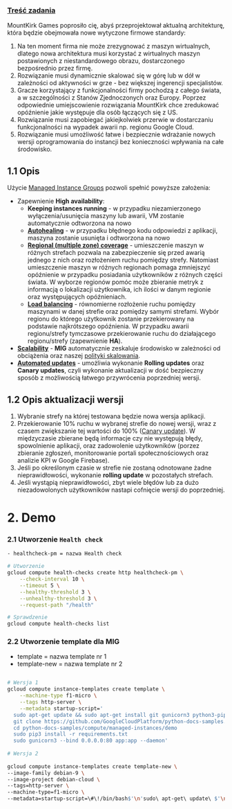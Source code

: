 ### [Treść zadania](https://szkolachmury.pl/google-cloud-platform-droga-architekta/tydzien-5-instance-groups-i-autoskalowanie/zadanie-domowe-nr-5/) 

MountKirk Games poprosiło cię, abyś przeprojektował aktualną architekturę, która będzie obejmowała nowe wytyczone firmowe standardy:

1. Na ten moment firma nie może zrezygnować z maszyn wirtualnych, dlatego nowa architektura musi korzystać z wirtualnych maszyn postawionych z niestandardowego obrazu, dostarczonego bezpośrednio przez firmę.
2. Rozwiązanie musi dynamicznie skalować się w górę lub w dół w zależności od aktywności w grze - bez większej ingerencji specjalistów.
3. Gracze korzystający z funkcjonalności firmy pochodzą z całego świata, a w szczególności z Stanów Zjednoczonych oraz Europy. Poprzez odpowiednie umiejscowienie rozwiązania MountKirk chce zredukować opóźnienie jakie występuje dla osób łączących się z US.
4. Rozwiązanie musi zapobiegać jakiejkolwiek przerwie w dostarczaniu funkcjonalności na wypadek awarii np. regionu Google Cloud.
5. Rozwiązanie musi umożliwość łatwe i bezpiecznie wdrażanie nowych wersji oprogramowania do instancji bez konieczności wpływania na całe środowisko.

## 1.1 Opis
Użycie [Managed Instance Groups](https://cloud.google.com/compute/docs/instance-groups/) pozwoli spełnić powyższe założenia:
* Zapewnienie **High availability**:
  * **Keeping instances running** - w przypadku niezamierzonego wyłączenia/usunięcia maszyny lub awarii, VM zostanie automatycznie odtworzona na nowo
  * [**Autohealing**](https://cloud.google.com/compute/docs/instance-groups/#autohealing) - w przypadku błędnego kodu odpowiedzi z aplikacji, maszyna zostanie usunięta i odtworzona na nowo
  * [**Regional (multiple zone) coverage**](https://cloud.google.com/compute/docs/instance-groups/#types_of_managed_instance_groups) - umieszczenie maszyn w różnych strefach pozwala na zabezpieczenie się przed awarią jednego z nich oraz rozłożeniem ruchu pomiędzy strefy. Natomiast umieszczenie maszyn w różnych regionach pomaga zmniejszyć opóźnienie w przypadku posiadania użytkowników z różnych części świata. W wyborze regionów pomóc może zbieranie metryk z informacją o lokalizacji użytkownika, ich ilości w danym regionie oraz występujących opóźnieniach.
  * [**Load balancing**](https://cloud.google.com/compute/docs/instance-groups/#load_balancing) - równomierne rozłożenie ruchu pomiędzy maszynami w danej strefie oraz pomiędzy samymi strefami. Wybór regionu do którego użytkownik zostanie przekierowany na podstawie najkrótszego opóźnienia. W przypadku awarii regionu/strefy tymczasowe przekierowanie ruchu do działającego regionu/strefy (zapewnienie **HA**).
* [**Scalability**](https://cloud.google.com/compute/docs/instance-groups/#autoscaling) - **MIG** automatycznie zeskaluje środowisko w zależności od obciążenia oraz naszej [polityki skalowania](https://cloud.google.com/compute/docs/autoscaler/#policies).
* [**Automated updates**](https://cloud.google.com/compute/docs/instance-groups/#automatic_updating) - umożliwia wykonanie **Rolling updates** oraz **Canary updates**, czyli wykonanie aktualizacji w dość bezpieczny sposób z możliwością łatwego przywrócenia poprzedniej wersji.

## 1.2 Opis aktualizacji wersji

1. Wybranie strefy na której testowana będzie nowa wersja aplikacji.
2. Przekierowanie 10% ruchu w wybranej strefie do nowej wersji, wraz z czasem zwiększanie tej wartości do 100% ([Canary update](https://cloud.google.com/compute/docs/instance-groups/rolling-out-updates-to-managed-instance-groups#starting_a_canary_update)). W międzyczasie zbierane będą informacje czy nie występują błędy, spowolnienie aplikacji, oraz zadowolenie użytkowników (porzez zbieranie zgłoszeń, monitorowanie portali społecznościowych oraz analizie KPI w Google Firebase).
3. Jeśli po określonym czasie w strefie nie zostaną odnotowane żadne nieprawidłowości, wykonanie **rolling update** w pozostałych strefach.
4. Jeśli wystąpią nieprawidłowości, zbyt wiele błędów lub za dużo niezadowolonych użytkowników nastapi cofnięcie wersji do poprzedniej.

# 2. Demo

### 2.1 Utworzenie `Health check`

```bash
- healthcheck-pm = nazwa Health check

# Utworzenie
gcloud compute health-checks create http healthcheck-pm \
    --check-interval 10 \
    --timeout 5 \
    --healthy-threshold 3 \
    --unhealthy-threshold 3 \
    --request-path "/health"

# Sprawdzenie
gcloud compute health-checks list
```
### 2.2 Utworzenie template dla MIG

- template = nazwa template nr 1
- template-new = nazwa template nr 2

```bash

# Wersja 1
gcloud compute instance-templates create template \
    --machine-type f1-micro \
    --tags http-server \
    --metadata startup-script='
  sudo apt-get update && sudo apt-get install git gunicorn3 python3-pip -y
  git clone https://github.com/GoogleCloudPlatform/python-docs-samples.git
  cd python-docs-samples/compute/managed-instances/demo
  sudo pip3 install -r requirements.txt
  sudo gunicorn3 --bind 0.0.0.0:80 app:app --daemon'
  
# Wersja 2
   
gcloud compute instance-templates create template-new \
--image-family debian-9 \
--image-project debian-cloud \
--tags=http-server \
--machine-type=f1-micro \
--metadata=startup-script=\#\!/bin/bash$'\n'sudo\ apt-get\ update\ $'\n'sudo\ apt-get\ install\ -y\ nginx\ $'\n'sudo\ service\ nginx\ start\ $'\n'sudo\ sed\ -i\ --\ \"s/Welcome\ to\ nginx/Version:2\ -\ Welcome\ to\ \$HOSTNAME/g\"\ /var/www/html/index.nginx-debian.html
 
```


